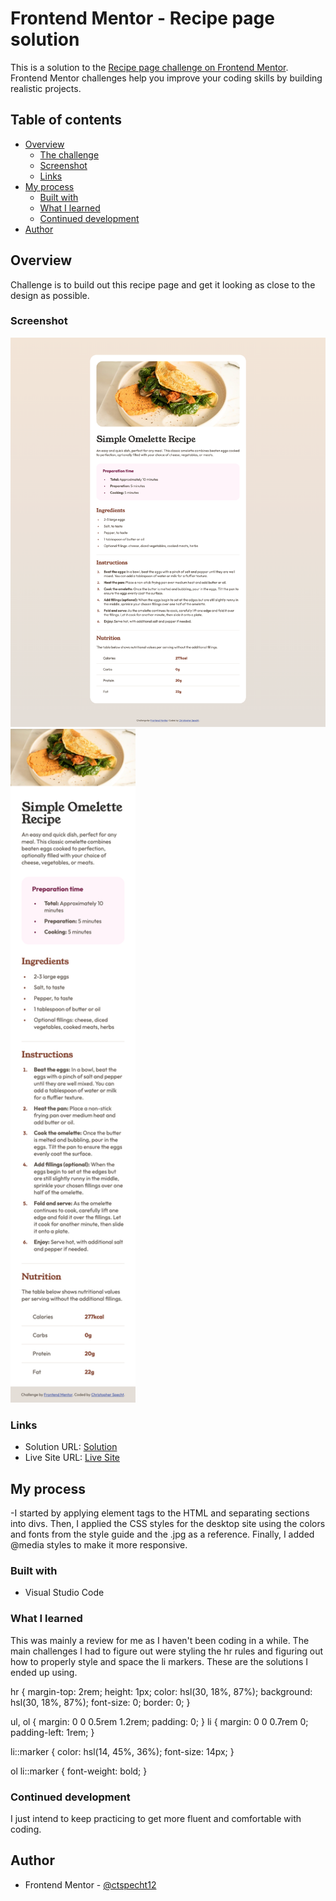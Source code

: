# Frontend Mentor - Recipe page solution

This is a solution to the [Recipe page challenge on Frontend Mentor](https://www.frontendmentor.io/challenges/recipe-page-KiTsR8QQKm). Frontend Mentor challenges help you improve your coding skills by building realistic projects.

## Table of contents

- [Overview](#overview)
  - [The challenge](#the-challenge)
  - [Screenshot](#screenshot)
  - [Links](#links)
- [My process](#my-process)
  - [Built with](#built-with)
  - [What I learned](#what-i-learned)
  - [Continued development](#continued-development)
- [Author](#author)

## Overview

Challenge is to build out this recipe page and get it looking as close to the design as possible.

### Screenshot

![](https://github.com/ctspecht12/FM-recipe-page-Final/blob/e013c10e6121ba960a5fa3d0ba96db62e773bade/recipe-page-main-desktop-FINAL.png)
<img src="https://github.com/ctspecht12/FM-recipe-page-Final/blob/e013c10e6121ba960a5fa3d0ba96db62e773bade/recipe-page-main-mobile-FINAL.png.png" width="200px;">

### Links

- Solution URL: [Solution](https://github.com/ctspecht12/FM-recipe-page-Final)
- Live Site URL: [Live Site](https://ctspecht12.github.io/FM-recipe-page-Final/)

## My process

-I started by applying element tags to the HTML and separating sections into divs. Then, I applied the CSS styles for the desktop site using the colors and fonts from the style guide and the .jpg as a reference. Finally, I added @media styles to make it more responsive. 

### Built with

- Visual Studio Code

### What I learned

This was mainly a review for me as I haven't been coding in a while. The main challenges I had to figure out were styling the hr rules and figuring out how to properly style and space the li markers. These are the solutions I ended up using.

hr {
  margin-top: 2rem;
  height: 1px;
  color: hsl(30, 18%, 87%);
  background: hsl(30, 18%, 87%);
  font-size: 0;
  border: 0;
}

ul,
ol {
  margin: 0 0 0.5rem 1.2rem;
  padding: 0;
}
li {
  margin: 0 0 0.7rem 0;
  padding-left: 1rem;
}

li::marker {
  color: hsl(14, 45%, 36%);
  font-size: 14px;
}

ol li::marker {
  font-weight: bold;
}

### Continued development

I just intend to keep practicing to get more fluent and comfortable with coding.

## Author

- Frontend Mentor - [@ctspecht12](https://www.frontendmentor.io/profile/ctspecht12)

